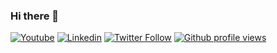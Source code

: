 ### Hi there 👋

[![Youtube](https://img.shields.io/static/v1?label=&message=Youtube&color=red)](https://www.youtube.com/channel/UCYgBiFaOYnJ_QYJvgNXAiEw)
[![Linkedin](https://img.shields.io/badge/-Mustafa%20Can%20ŞAHİNBAŞ-blue?style=flat-square&logo=Linkedin&logoColor=white&link=https://www.linkedin.com/in/mustafa-can-%C5%9Fahinba%C5%9F-b736361a7)](https://www.linkedin.com/in/mustafa-can-%C5%9Fahinba%C5%9F-b736361a7)
[![Twitter Follow](https://img.shields.io/twitter/follow/mcansahinbas_?style=twitter)](https://www.twitter.com/mcansahinbas)
[![Github profile views](https://gpvc.arturio.dev/RubyWallby)](https://mustafacansahinbas.com) 
